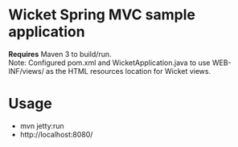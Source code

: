 Wicket Spring MVC sample application
======
**Requires** Maven 3 to build/run.   
Note: Configured pom.xml and WicketApplication.java to use WEB-INF/views/ as the HTML resources location for Wicket views.  

Usage
===
 * mvn jetty:run   
 * http://localhost:8080/